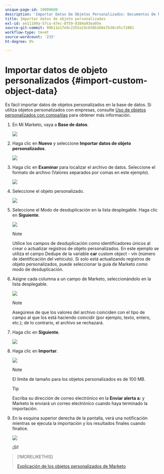 ```yaml
---
unique-page-id: 10099680
description: 'Importar Datos De Objetos Personalizados: Documentos De Marketo: Documentación Del Producto'
title: Importar datos de objeto personalizados
exl-id: ee11199a-57ca-47ec-8f59-8384a93ea05e
source-git-commit: 99b11e17e9c2255a19c658b166e7b38c45cf1001
workflow-type: tm+mt
source-wordcount: '233'
ht-degree: 0%

---
```


# Importar datos de objeto personalizados {#import-custom-object-data}

Es fácil importar datos de objetos personalizados en la base de datos. Si utiliza objetos personalizados con empresas, consulte [Uso de objetos personalizados con compañías](/help/marketo/product-docs/administration/marketo-custom-objects/understanding-marketo-custom-objects.md#using-custom-objects-with-companies) para obtener más información.

1. En Mi Marketo, vaya a **Base de datos**.

   ![](assets/import-custom-object-data-1.png)

1. Haga clic en **Nuevo** y seleccione **Importar datos de objeto personalizados**.

   ![](assets/import-custom-object-data-2.png)

1. Haga clic en **Examinar** para localizar el archivo de datos. Seleccione el formato de archivo (Valores separados por comas en este ejemplo).

   ![](assets/import-custom-object-data-3.png)

1. Seleccione el objeto personalizado.

   ![](assets/import-custom-object-data-4.png)

1. Seleccione el Modo de desduplicación en la lista desplegable. Haga clic en **Siguiente**.

   ![](assets/import-custom-object-data-5.png)

   >[!NOTE]
   >
   >Utilice los campos de desduplicación como identificadores únicos al crear o actualizar registros de objeto personalizados. En este ejemplo se utiliza el campo Dedupe de la variable **car** custom object - vin (número de identificación del vehículo). Si solo está actualizando registros de objeto personalizados, puede seleccionar la guía de Marketo como modo de desduplicación.

1. Asigne cada columna a un campo de Marketo, seleccionándolo en la lista desplegable.

   ![](assets/import-custom-object-data-6.png)

   >[!NOTE]
   >
   >Asegúrese de que los valores del archivo coinciden con el tipo de campo al que los está haciendo coincidir (por ejemplo, texto, entero, etc.); de lo contrario, el archivo se rechazará.

1. Haga clic en **Siguiente**.

   ![](assets/import-custom-object-data-7.png)

1. Haga clic en **Importar**.

   ![](assets/import-custom-object-data-8.png)

   >[!NOTE]
   >
   >El límite de tamaño para los objetos personalizados es de 100 MB.

   >[!TIP]
   >
   >Escriba su dirección de correo electrónico en la **Enviar alerta a:** y Marketo le enviará un correo electrónico cuando haya terminado la importación.

1. En la esquina superior derecha de la pantalla, verá una notificación mientras se ejecuta la importación y los resultados finales cuando finalice.

   ![](assets/import-custom-object-data-9.png)

   ¡Sí!

>[!MORELIKETHIS]
>
>[Explicación de los objetos personalizados de Marketo](/help/marketo/product-docs/administration/marketo-custom-objects/understanding-marketo-custom-objects.md)
